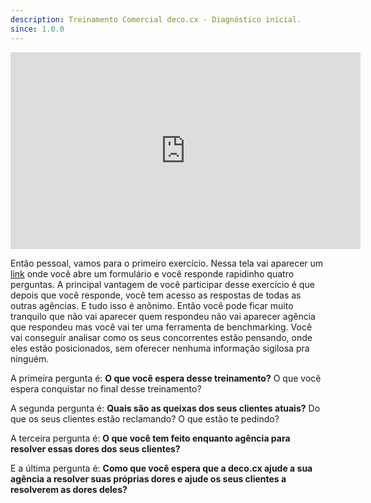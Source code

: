 ```yaml
---
description: Treinamento Comercial deco.cx - Diagnóstico inicial.
since: 1.0.0
---
```


<iframe width="560" height="315" src="https://www.youtube.com/embed/-jaFIqxavQc?si=4cfM6-Q7u367JgZS" title="YouTube video player" frameborder="0" allow="accelerometer; autoplay; clipboard-write; encrypted-media; gyroscope; picture-in-picture; web-share" allowfullscreen></iframe>

Então pessoal, vamos para o primeiro exercício. Nessa tela vai aparecer um
[link](https://forms.gle/pze9zpHrZTJEt42d9) onde você abre um formulário e você
responde rapidinho quatro perguntas. A principal vantagem de você participar
desse exercício é que depois que você responde, você tem acesso as respostas de
todas as outras agências. E tudo isso é anônimo. Então você pode ficar muito
tranquilo que não vai aparecer quem respondeu não vai aparecer agência que
respondeu mas você vai ter uma ferramenta de benchmarking. Você vai conseguir
analisar como os seus concorrentes estão pensando, onde eles estão posicionados,
sem oferecer nenhuma informação sigilosa pra ninguém.

A primeira pergunta é: **O que você espera desse treinamento?** O que você
espera conquistar no final desse treinamento?

A segunda pergunta é: **Quais são as queixas dos seus clientes atuais?** Do que
os seus clientes estão reclamando? O que estão te pedindo?

A terceira pergunta é: **O que você tem feito enquanto agência para resolver
essas dores dos seus clientes?**

E a última pergunta é: **Como que você espera que a deco.cx ajude a sua agência
a resolver suas próprias dores e ajude os seus clientes a resolverem as dores
deles?**
